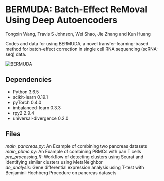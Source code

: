 # BERMUDA: Batch-Effect ReMoval Using Deep Autoencoders
Tongxin Wang, Travis S Johnson, Wei Shao, Jie Zhang and Kun Huang

Codes and data for using BERMUDA, a novel transfer-learning-based method for batch-effect correction in single cell RNA sequencing (scRNA-seq) data.

![BERMUDA](https://github.com/txWang/BERMUDA/blob/master/BERMUDA.png "BERMUDA")

## Dependencies
* Python 3.6.5
* scikit-learn 0.19.1
* pyTorch 0.4.0
* imbalanced-learn 0.3.3
* rpy2 2.9.4
* universal-divergence 0.2.0

## Files
*main_pancreas.py*: An Example of combining two pancreas datasets\
*main_pbmc.py*: An Example of combining PBMCs with pan T cells\
*pre_processing.R*: Workflow of detecting clusters using Seurat and identifying similar clusters using MetaNeighbor\
*de_analysis*: Gene differential expression analysis using T-test with Benjamini-Hochberg Procedure on pancreas datasets
